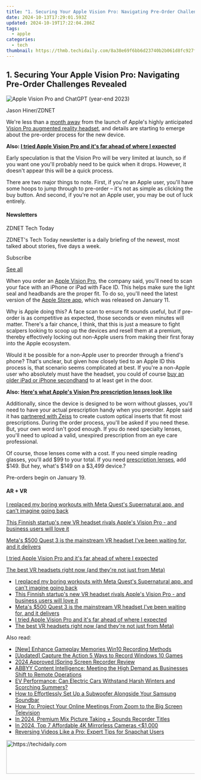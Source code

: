 ```yaml
---
title: "1. Securing Your Apple Vision Pro: Navigating Pre-Order Challenges Revealed by ZDNet"
date: 2024-10-13T17:29:01.593Z
updated: 2024-10-19T17:22:04.286Z
tags:
  - apple
categories:
  - tech
thumbnail: https://thmb.techidaily.com/8a38e69f6bb6d23740b2b061d8fc927f2b1d57e63f504706f437480fcde8cc73.jpg
---
```


## 1. Securing Your Apple Vision Pro: Navigating Pre-Order Challenges Revealed

![Apple Vision Pro and ChatGPT (year-end 2023)](https://www.zdnet.com/a/img/resize/eb287c4cd6daabedc1bdff8ed7284a14440f175e/2023/06/07/f2daeb0d-4128-4ee7-8f5a-b4558701ec5a/image-720.png?auto=webp&width=1280)

Jason Hiner/ZDNET

We're less than a [month away](https://www.zdnet.com/article/apple-vision-pro-in-stores-february-2-pre-orders-start-january-19/) from the launch of Apple's highly anticipated [Vision Pro augmented reality headset](https://www.zdnet.com/article/i-tried-apple-vision-pro-and-its-far-ahead-of-where-i-expected/), and details are starting to emerge about the pre-order process for the new device.

**Also: [I tried Apple Vision Pro and it's far ahead of where I expected](https://www.zdnet.com/article/i-tried-apple-vision-pro-and-its-far-ahead-of-where-i-expected/)**

Early speculation is that the Vision Pro will be very limited at launch, so if you want one you'll probably need to be quick when it drops. However, it doesn't appear this will be a quick process.

There are two major things to note. First, if you're an Apple user, you'll have some hoops to jump through to pre-order – it's not as simple as clicking the buy button. And second, if you're not an Apple user, you may be out of luck entirely.

#### Newsletters

ZDNET Tech Today

ZDNET's Tech Today newsletter is a daily briefing of the newest, most talked about stories, five days a week.

 Subscribe

[See all](https://www.zdnet.com/newsletters/)

When you order an [Apple Vision Pro](https://www.zdnet.com/article/apple-vision-pro-first-take-3-reasons-this-changes-everything/), the company said, you'll need to scan your face with an iPhone or iPad with Face ID. This helps make sure the light seal and headbands are the proper fit. To do so, you'll need the latest version of the [Apple Store app](https://apps.apple.com/gb/app/apple-store/id375380948), which was released on January 11\. 

Why is Apple doing this? A face scan to ensure fit sounds useful, but if pre-order is as competitive as expected, those seconds or even minutes will matter. There's a fair chance, I think, that this is just a measure to fight scalpers looking to scoop up the devices and resell them at a premium, thereby effectively locking out non-Apple users from making their first foray into the Apple ecosystem.

Would it be possible for a non-Apple user to preorder through a friend's phone? That's unclear, but given how closely tied to an Apple ID this process is, that scenario seems complicated at best. If you're a non-Apple user who absolutely must have the headset, you could of course [buy an older iPad or iPhone secondhand](https://www.zdnet.com/article/iphone-deals/) to at least get in the door.

**Also: [Here's what Apple's Vision Pro prescription lenses look like](https://www.zdnet.com/article/first-look-heres-what-apples-vision-pro-prescription-lenses-look-like/)**

Additionally, since the device is designed to be worn without glasses, you'll need to have your actual prescription handy when you preorder. Apple said it has [partnered with Zeiss](https://www.zdnet.com/article/first-look-heres-what-apples-vision-pro-prescription-lenses-look-like/) to create custom optical inserts that fit most prescriptions. During the order process, you'll be asked if you need these. But, your own word isn't good enough. If you do need specialty lenses, you'll need to upload a valid, unexpired prescription from an eye care professional.

Of course, those lenses come with a cost. If you need simple reading glasses, you'll add $99 to your total. If you need [prescription lenses](https://www.zdnet.com/article/eye-exams-at-home-a-safe-way-to-update-your-eyeglass-rx-in-the-age-of-covid/), add $149\. But hey, what's $149 on a $3,499 device.?

Pre-orders begin on January 19.

#### AR + VR

[I replaced my boring workouts with Meta Quest's Supernatural app, and can't imagine going back](https://www.zdnet.com/article/supernatural-on-meta-quest-hands-on/ "I replaced my boring workouts with Meta Quest's Supernatural app, and can't imagine going back")

[This Finnish startup's new VR headset rivals Apple's Vision Pro - and business users will love it](https://www.zdnet.com/article/this-finnish-startups-new-vr-headset-rivals-apples-vision-pro-and-business-users-will-love-it/ "This Finnish startup's new VR headset rivals Apple's Vision Pro - and business users will love it")

[Meta's $500 Quest 3 is the mainstream VR headset I've been waiting for, and it delivers](https://www.zdnet.com/article/meta-quest-3-review/ "Meta's $500 Quest 3 is the mainstream VR headset I've been waiting for, and it delivers")

[I tried Apple Vision Pro and it's far ahead of where I expected](https://www.zdnet.com/article/i-tried-apple-vision-pro-and-its-far-ahead-of-where-i-expected/ "I tried Apple Vision Pro and it's far ahead of where I expected")

[The best VR headsets right now (and they're not just from Meta)](https://www.zdnet.com/article/best-vr-headset/ "The best VR headsets right now (and they're not just from Meta)")

* [I replaced my boring workouts with Meta Quest's Supernatural app, and can't imagine going back](https://www.zdnet.com/article/supernatural-on-meta-quest-hands-on/ "I replaced my boring workouts with Meta Quest's Supernatural app, and can't imagine going back")
* [This Finnish startup's new VR headset rivals Apple's Vision Pro - and business users will love it](https://www.zdnet.com/article/this-finnish-startups-new-vr-headset-rivals-apples-vision-pro-and-business-users-will-love-it/ "This Finnish startup's new VR headset rivals Apple's Vision Pro - and business users will love it")
* [Meta's $500 Quest 3 is the mainstream VR headset I've been waiting for, and it delivers](https://www.zdnet.com/article/meta-quest-3-review/ "Meta's $500 Quest 3 is the mainstream VR headset I've been waiting for, and it delivers")
* [I tried Apple Vision Pro and it's far ahead of where I expected](https://www.zdnet.com/article/i-tried-apple-vision-pro-and-its-far-ahead-of-where-i-expected/ "I tried Apple Vision Pro and it's far ahead of where I expected")
* [The best VR headsets right now (and they're not just from Meta)](https://www.zdnet.com/article/best-vr-headset/ "The best VR headsets right now (and they're not just from Meta)")

<ins class="adsbygoogle"
     style="display:block"
     data-ad-format="autorelaxed"
     data-ad-client="ca-pub-7571918770474297"
     data-ad-slot="1223367746"></ins>

<ins class="adsbygoogle"
     style="display:block"
     data-ad-client="ca-pub-7571918770474297"
     data-ad-slot="8358498916"
     data-ad-format="auto"
     data-full-width-responsive="true"></ins>

<span class="atpl-alsoreadstyle">Also read:</span>
<div><ul>
<li><a href="https://screen-video-capture.techidaily.com/new-enhance-gameplay-memories-win10-recording-methods/"><u>[New] Enhance Gameplay Memories Win10 Recording Methods</u></a></li>
<li><a href="https://screen-video-capture.techidaily.com/updated-capture-the-action-5-ways-to-record-windows-10-games/"><u>[Updated] Capture the Action 5 Ways to Record Windows 10 Games</u></a></li>
<li><a href="https://screen-video-capture.techidaily.com/2024-approved-ispring-screen-recorder-review/"><u>2024 Approved ISpring Screen Recorder Review</u></a></li>
<li><a href="https://tech-savvy.techidaily.com/abbyy-content-intelligence-meeting-the-high-demand-as-businesses-shift-to-remote-operations/"><u>ABBYY Content Intelligence: Meeting the High Demand as Businesses Shift to Remote Operations</u></a></li>
<li><a href="https://tech-recovery.techidaily.com/ev-performance-can-electric-cars-withstand-harsh-winters-and-scorching-summers/"><u>EV Performance: Can Electric Cars Withstand Harsh Winters and Scorching Summers?</u></a></li>
<li><a href="https://tech-recovery.techidaily.com/how-to-effortlessly-set-up-a-subwoofer-alongside-your-samsung-soundbar/"><u>How to Effortlessly Set Up a Subwoofer Alongside Your Samsung Soundbar</u></a></li>
<li><a href="https://tech-recovery.techidaily.com/how-to-project-your-online-meetings-from-zoom-to-the-big-screen-television/"><u>How To: Project Your Online Meetings From Zoom to the Big Screen Television</u></a></li>
<li><a href="https://extra-support.techidaily.com/in-2024-premium-mix-picture-taking-plus-sounds-recorder-titles/"><u>In 2024, Premium Mix Picture Taking + Sounds Recorder Titles</u></a></li>
<li><a href="https://some-skills.techidaily.com/in-2024-top-7-affordable-4k-mirrorless-cameras-(1000/"><u>In 2024, Top 7 Affordable 4K Mirrorless Cameras <$1,000</u></a></li>
<li><a href="https://tech-recovery.techidaily.com/reversing-videos-like-a-pro-expert-tips-for-snapchat-users/"><u>Reversing Videos Like a Pro: Expert Tips for Snapchat Users</u></a></li>
</ul></div>

<!-- affiliate ads begin -->
<a href="https://ephamedtechinc.pxf.io/c/5597632/2136615/26400" target="_top" id="2136615">
  <img src="//a.impactradius-go.com/display-ad/26400-2136615" border="0" alt="https://techidaily.com" width="728" height="90"/>
</a>
<img height="0" width="0" src="https://ephamedtechinc.pxf.io/i/5597632/2136615/26400" style="position:absolute;visibility:hidden;" border="0" />
<!-- affiliate ads end -->

